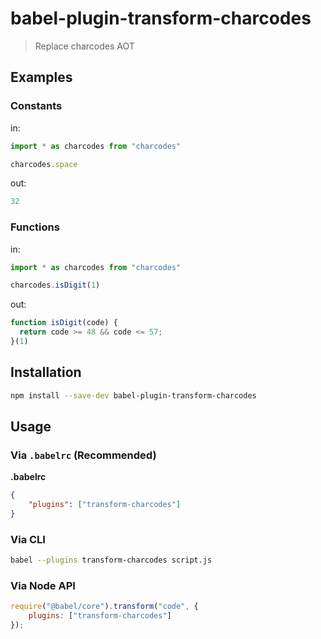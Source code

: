 # babel-plugin-transform-charcodes

> Replace charcodes AOT

## Examples

### Constants

in:
```js
import * as charcodes from "charcodes"

charcodes.space
```

out:
```js
32
```

### Functions

in:
```js
import * as charcodes from "charcodes"

charcodes.isDigit(1)
```

out:
```js
function isDigit(code) {
  return code >= 48 && code <= 57;
}(1)
```

## Installation

```sh
npm install --save-dev babel-plugin-transform-charcodes
```

## Usage

### Via `.babelrc` (Recommended)

**.babelrc**

```json
{
    "plugins": ["transform-charcodes"]
}
```

### Via CLI

```sh
babel --plugins transform-charcodes script.js
```

### Via Node API

```javascript
require("@babel/core").transform("code", {
    plugins: ["transform-charcodes"]
});
```
